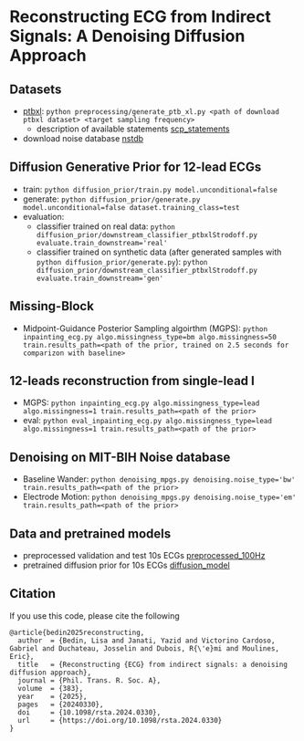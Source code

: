 # Reconstructing ECG from Indirect Signals: A Denoising Diffusion Approach

## Datasets
* [ptbxl](https://physionet.org/content/ptb-xl/1.0.3/): ```python preprocessing/generate_ptb_xl.py <path of download ptbxl dataset> <target sampling frequency>```
  * description of available statements [scp_statements](https://physionet.org/content/ptb-xl/1.0.1/scp_statements.csv)
* download noise database [nstdb](https://physionet.org/content/nstdb/1.0.0/)

## Diffusion Generative Prior for 12-lead ECGs
* train: ```python diffusion_prior/train.py model.unconditional=false```
* generate: ```python diffusion_prior/generate.py model.unconditional=false dataset.training_class=test```
* evaluation:
  * classifier trained on real data: ```python diffusion_prior/downstream_classifier_ptbxlStrodoff.py evaluate.train_downstream='real'```
  * classifier trained on synthetic data (after generated samples with `python diffusion_prior/generate.py`): ```python diffusion_prior/downstream_classifier_ptbxlStrodoff.py evaluate.train_downstream='gen'```

## Missing-Block
* Midpoint-Guidance Posterior Sampling algoirthm (MGPS): ```python inpainting_ecg.py algo.missingness_type=bm algo.missingness=50 train.results_path=<path of the prior, trained on 2.5 seconds for comparizon with baseline>```

## 12-leads reconstruction from single-lead I
* MGPS: ```python inpainting_ecg.py algo.missingness_type=lead algo.missingness=1 train.results_path=<path of the prior>```
* eval: ```python eval_inpainting_ecg.py algo.missingness_type=lead algo.missingness=1 train.results_path=<path of the prior>```

## Denoising on MIT-BIH Noise database
* Baseline Wander: ```python denoising_mpgs.py denoising.noise_type='bw' train.results_path=<path of the prior>```
* Electrode Motion: ```python denoising_mpgs.py denoising.noise_type='em' train.results_path=<path of the prior>```

## Data and pretrained models
* preprocessed validation and test 10s ECGs [preprocessed_100Hz](https://drive.google.com/drive/folders/1R4WPrJOZ6M3EC5_46T6GQoNNLKbbwqZ1?usp=share_link)
* pretrained diffusion prior for 10s ECGs [diffusion_model](https://drive.google.com/drive/folders/1CyZvVza4q5SHlTkUlexumiLgb2vz4q6t?usp=share_link)

## Citation
If you use this code, please cite the following
```
@article{bedin2025reconstructing,
  author  = {Bedin, Lisa and Janati, Yazid and Victorino Cardoso, Gabriel and Duchateau, Josselin and Dubois, R{\'e}mi and Moulines, Eric},
  title   = {Reconstructing {ECG} from indirect signals: a denoising diffusion approach},
  journal = {Phil. Trans. R. Soc. A},
  volume  = {383},
  year    = {2025},
  pages   = {20240330},
  doi     = {10.1098/rsta.2024.0330},
  url     = {https://doi.org/10.1098/rsta.2024.0330}
}
```
